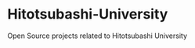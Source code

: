 Hitotsubashi-University
=======================

Open Source projects related to Hitotsubashi University